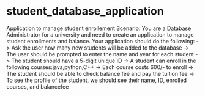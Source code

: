 # student_database_application
Application to manage student enrollement
Scenario: You are a Database Administrator for a university and need to create an application to manage student enrollments and balance.
Your application should do the following:
-> Ask the user how many new students will be added to the database
-> The user should be prompted to enter the name and year for each student
-> The student should have a 5-digit unique ID
-> A student can enroll in the following courses:java,python,C++
-> Each course costs 600/- to enroll
-> The student should be able to check  balance fee and pay the tuition fee
-> To see the profile of the student, we should see their name, ID, enrolled courses, and balancefee
